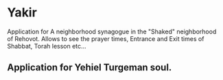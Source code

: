 # Yakir

Application for A neighborhood synagogue in the "Shaked" neighborhood of Rehovot.
Allows to see the prayer times, Entrance and Exit times of Shabbat, Torah lesson etc...

## Application for Yehiel Turgeman soul.



